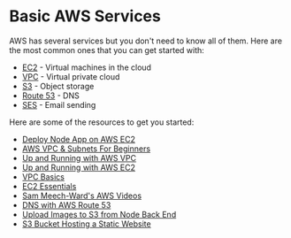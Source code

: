 # Basic AWS Services

AWS has several services but you don't need to know all of them. Here are the most common ones that you can get started with:

- [EC2](https://aws.amazon.com/ec2/) - Virtual machines in the cloud
- [VPC](https://aws.amazon.com/vpc/) - Virtual private cloud
- [S3](https://aws.amazon.com/s3/) - Object storage
- [Route 53](https://aws.amazon.com/route53/) - DNS
- [SES](https://aws.amazon.com/ses/) - Email sending

Here are some of the resources to get you started:

- [Deploy Node App on AWS EC2](https://youtu.be/oHAQ3TzUTro)
- [AWS VPC & Subnets For Beginners](https://youtu.be/TUTqYEZZUdc)
- [Up and Running with AWS VPC](https://cs.fyi/guide/up-and-running-with-aws-vpc)
- [Up and Running with AWS EC2](https://cs.fyi/guide/up-and-running-with-aws-ec2)
- [VPC Basics](https://cloudcasts.io/course/vpc-basics)
- [EC2 Essentials](https://cloudcasts.io/course/ec2-essentials)
- [Sam Meech-Ward's AWS Videos](https://www.youtube.com/playlist?list=PL0X6fGhFFNTcU-_MCPe9dkH6sqmgfhy_M)
- [DNS with AWS Route 53](https://www.youtube.com/watch?v=yRIY7BJohfo)
- [Upload Images to S3 from Node Back End](https://www.youtube.com/watch?v=NZElg91l_ms)
- [S3 Bucket Hosting a Static Website](https://www.youtube.com/watch?v=RoY3ekCCxKc&list=PL0X6fGhFFNTcU-_MCPe9dkH6sqmgfhy_M)
